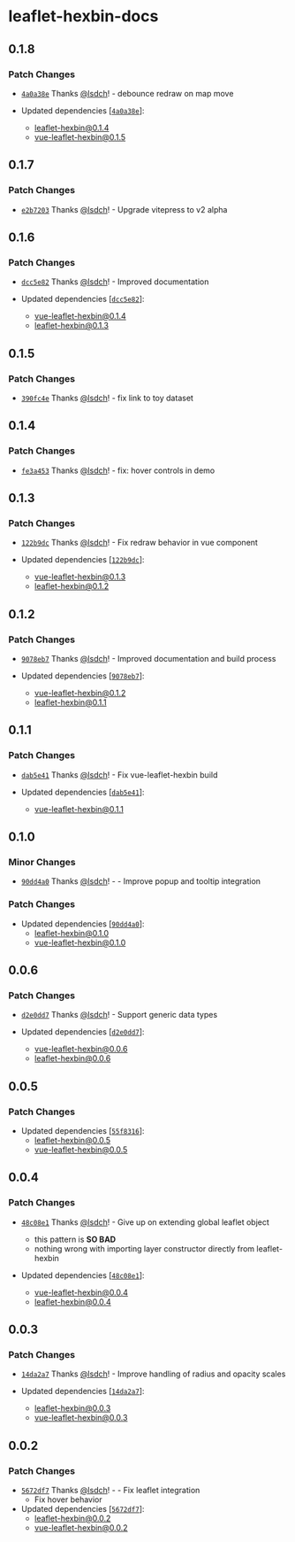 # leaflet-hexbin-docs

## 0.1.8

### Patch Changes

- [`4a0a38e`](https://github.com/lsdch/leaflet-hexbin/commit/4a0a38ed8ef98c87c1154b4eeb12bdb65175a2e3) Thanks [@lsdch](https://github.com/lsdch)! - debounce redraw on map move

- Updated dependencies [[`4a0a38e`](https://github.com/lsdch/leaflet-hexbin/commit/4a0a38ed8ef98c87c1154b4eeb12bdb65175a2e3)]:
  - leaflet-hexbin@0.1.4
  - vue-leaflet-hexbin@0.1.5

## 0.1.7

### Patch Changes

- [`e2b7203`](https://github.com/lsdch/leaflet-hexbin/commit/e2b720325181d81c5f275d3289caeb47e903396b) Thanks [@lsdch](https://github.com/lsdch)! - Upgrade vitepress to v2 alpha

## 0.1.6

### Patch Changes

- [`dcc5e82`](https://github.com/lsdch/leaflet-hexbin/commit/dcc5e8296fd46f96947ca90408dbe9af0580c89e) Thanks [@lsdch](https://github.com/lsdch)! - Improved documentation

- Updated dependencies [[`dcc5e82`](https://github.com/lsdch/leaflet-hexbin/commit/dcc5e8296fd46f96947ca90408dbe9af0580c89e)]:
  - vue-leaflet-hexbin@0.1.4
  - leaflet-hexbin@0.1.3

## 0.1.5

### Patch Changes

- [`390fc4e`](https://github.com/lsdch/leaflet-hexbin/commit/390fc4e9255a804f468c1b99f7c87a1b77ee125d) Thanks [@lsdch](https://github.com/lsdch)! - fix link to toy dataset

## 0.1.4

### Patch Changes

- [`fe3a453`](https://github.com/lsdch/leaflet-hexbin/commit/fe3a45328c9c6ca24aefa059fdf1534d4e1b26fb) Thanks [@lsdch](https://github.com/lsdch)! - fix: hover controls in demo

## 0.1.3

### Patch Changes

- [`122b9dc`](https://github.com/lsdch/leaflet-hexbin/commit/122b9dc1932d021841f528dc8736dffc1bf43eaf) Thanks [@lsdch](https://github.com/lsdch)! - Fix redraw behavior in vue component

- Updated dependencies [[`122b9dc`](https://github.com/lsdch/leaflet-hexbin/commit/122b9dc1932d021841f528dc8736dffc1bf43eaf)]:
  - vue-leaflet-hexbin@0.1.3
  - leaflet-hexbin@0.1.2

## 0.1.2

### Patch Changes

- [`9078eb7`](https://github.com/lsdch/leaflet-hexbin/commit/9078eb7b1871488739a5eb32c65212c86a90a331) Thanks [@lsdch](https://github.com/lsdch)! - Improved documentation and build process

- Updated dependencies [[`9078eb7`](https://github.com/lsdch/leaflet-hexbin/commit/9078eb7b1871488739a5eb32c65212c86a90a331)]:
  - vue-leaflet-hexbin@0.1.2
  - leaflet-hexbin@0.1.1

## 0.1.1

### Patch Changes

- [`dab5e41`](https://github.com/lsdch/leaflet-hexbin/commit/dab5e4175d5477f48bcb16277b5c8b0ac3c53ad0) Thanks [@lsdch](https://github.com/lsdch)! - Fix vue-leaflet-hexbin build

- Updated dependencies [[`dab5e41`](https://github.com/lsdch/leaflet-hexbin/commit/dab5e4175d5477f48bcb16277b5c8b0ac3c53ad0)]:
  - vue-leaflet-hexbin@0.1.1

## 0.1.0

### Minor Changes

- [`90dd4a0`](https://github.com/lsdch/leaflet-hexbin/commit/90dd4a02aeecad33cea4e2cc0218c12f4673ce32) Thanks [@lsdch](https://github.com/lsdch)! - - Improve popup and tooltip integration

### Patch Changes

- Updated dependencies [[`90dd4a0`](https://github.com/lsdch/leaflet-hexbin/commit/90dd4a02aeecad33cea4e2cc0218c12f4673ce32)]:
  - leaflet-hexbin@0.1.0
  - vue-leaflet-hexbin@0.1.0

## 0.0.6

### Patch Changes

- [`d2e0dd7`](https://github.com/lsdch/leaflet-hexbin/commit/d2e0dd7637dd8d47c2b8de9ecc56ac42b6b6aea0) Thanks [@lsdch](https://github.com/lsdch)! - Support generic data types

- Updated dependencies [[`d2e0dd7`](https://github.com/lsdch/leaflet-hexbin/commit/d2e0dd7637dd8d47c2b8de9ecc56ac42b6b6aea0)]:
  - vue-leaflet-hexbin@0.0.6
  - leaflet-hexbin@0.0.6

## 0.0.5

### Patch Changes

- Updated dependencies [[`55f8316`](https://github.com/lsdch/leaflet-hexbin/commit/55f831647e4b95ac02f56da01a378d76dd7012db)]:
  - leaflet-hexbin@0.0.5
  - vue-leaflet-hexbin@0.0.5

## 0.0.4

### Patch Changes

- [`48c08e1`](https://github.com/lsdch/leaflet-hexbin/commit/48c08e1324ce67b7ce1392651895b029b47a2ce9) Thanks [@lsdch](https://github.com/lsdch)! - Give up on extending global leaflet object

  - this pattern is **SO BAD**
  - nothing wrong with importing layer constructor directly from leaflet-hexbin

- Updated dependencies [[`48c08e1`](https://github.com/lsdch/leaflet-hexbin/commit/48c08e1324ce67b7ce1392651895b029b47a2ce9)]:
  - vue-leaflet-hexbin@0.0.4
  - leaflet-hexbin@0.0.4

## 0.0.3

### Patch Changes

- [`14da2a7`](https://github.com/lsdch/leaflet-hexbin/commit/14da2a7da85356f474a39e7462e1ae73c40a920e) Thanks [@lsdch](https://github.com/lsdch)! - Improve handling of radius and opacity scales

- Updated dependencies [[`14da2a7`](https://github.com/lsdch/leaflet-hexbin/commit/14da2a7da85356f474a39e7462e1ae73c40a920e)]:
  - leaflet-hexbin@0.0.3
  - vue-leaflet-hexbin@0.0.3

## 0.0.2

### Patch Changes

- [`5672df7`](https://github.com/lsdch/leaflet-hexbin/commit/5672df7a94880630d5d8c21f710c6d15f1421dd7) Thanks [@lsdch](https://github.com/lsdch)! - - Fix leaflet integration
  - Fix hover behavior
- Updated dependencies [[`5672df7`](https://github.com/lsdch/leaflet-hexbin/commit/5672df7a94880630d5d8c21f710c6d15f1421dd7)]:
  - leaflet-hexbin@0.0.2
  - vue-leaflet-hexbin@0.0.2
